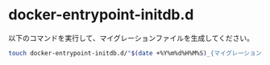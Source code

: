 # docker-entrypoint-initdb.d

以下のコマンドを実行して、マイグレーションファイルを生成してください。

```bash
touch docker-entrypoint-initdb.d/"$(date +%Y%m%d%H%M%S)_{マイグレーションファイルの内容}.js"
```
